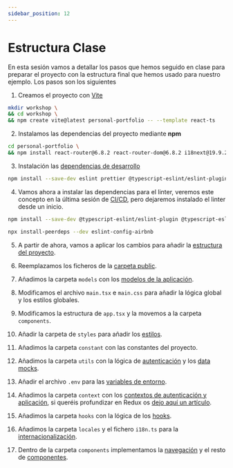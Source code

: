 ```yaml
---
sidebar_position: 12
---
```


# Estructura Clase

En esta sesión vamos a detallar los pasos que hemos seguido en clase para preparar el proyecto con la estructura final que hemos usado para nuestro ejemplo. Los pasos son los siguientes

1. Creamos el proyecto con [Vite](https://vitejs.dev/)

```bash
mkdir workshop \
&& cd workshop \
&& npm create vite@latest personal-portfolio -- --template react-ts
```

2. Instalamos las dependencias del proyecto mediante **npm**

```bash
cd personal-portfolio \
&& npm install react-router@6.8.2 react-router-dom@6.8.2 i18next@19.9.2 i18next-browser-languagedetector@6.0.1 react-i18next@11.8.10  jwt-decode@3.1.2 react-helmet-async@1.3.0 lottie-react@2.3.1 styled-components@5.2.1
```

3. Instalación las [dependencias de desarrollo](https://docs.npmjs.com/specifying-dependencies-and-devdependencies-in-a-package-json-file)

```bash
npm install --save-dev eslint prettier @typescript-eslint/eslint-plugin @typescript-eslint/parser eslint-config-prettier eslint-plugin-import eslint-plugin-jsx-a11y eslint-plugin-react @types/react-router-dom@5.1.7 @types/styled-components@5.1.7 @types/react-i18next@8.1.0  
```

4. Vamos ahora a instalar las dependencias para el linter, veremos este concepto en la última sesión de [CI/CD](../cd-ci/linter.md), pero dejaremos instalado el linter desde un inicio.

```bash
npm install --save-dev @typescript-eslint/eslint-plugin @typescript-eslint/parser eslint-config-airbnb-typescript eslint-plugin-jest prettier eslint-config-prettier eslint-plugin-prettier
```

```bash
npx install-peerdeps --dev eslint-config-airbnb
```

5. A partir de ahora, vamos a aplicar los cambios para añadir la [estructura del proyecto](./scaffolding).

6. Reemplazamos los ficheros de la [carpeta public](./scaffolding#carpeta-public).

7. Añadimos la carpeta `models` con los [modelos de la aplicación](./models).

8. Modificamos el archivo `main.tsx` e `main.css` para añadir la lógica global y los estilos globales.

9. Modificamos la estructura de `app.tsx` y la movemos a la carpeta `components`.

10. Añadir la carpeta de `styles` para añadir los [estilos](./style).

11. Añadimos la carpeta `constant` con las constantes del proyecto.

12. Añadimos la carpeta `utils` con la lógica de [autenticación](./authentication) y los [data mocks](./mocks).

13. Añadir el archivo `.env` para las [variables de entorno](https://vitejs.dev/guide/env-and-mode.html).

14. Añadimos la carpeta `context` con los [contextos de autenticación y aplicación](./context), si queréis profundizar en Redux os [dejo aquí un artículo](https://dev.to/lucferbux/introduccion-a-redux-1mi3).

15. Añadimos la carpeta `hooks` con la lógica de los [hooks](./hooks).

16. Añadimos la carpeta `locales` y el fichero `i18n.ts` para la [internacionalización](./i18n).

17. Dentro de la carpeta `components` implementamos la [navegación](./navigation) y el resto de [componentes](./components).
